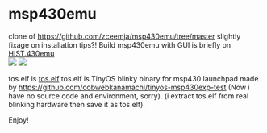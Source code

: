 # msp430emu
clone of https://github.com/zceemja/msp430emu/tree/master slightly fixage on installation tips?!
Build msp430emu with GUI is briefly on <a href="https://github.com/cobwebkanamachi/msp430emu/blob/main/HIST.430emu">HIST.430emu</a><BR>
<img src="https://github.com/cobwebkanamachi/msp430emu/blob/main/emugui.jpg">
<img src="https://github.com/cobwebkanamachi/msp430emu/blob/main/tosbin-bfovf.jpg">

tos.elf is <a href="https://github.com/cobwebkanamachi/msp430emu/blob/main/tos.elf">tos.elf</a>
tos.elf is TinyOS blinky binary for msp430 launchpad made by https://github.com/cobwebkanamachi/tinyos-msp430exp-test
(Now i have no source code and environment, sorry).
(i extract tos.elf from real blinking hardware then save it as tos.elf).

Enjoy!
